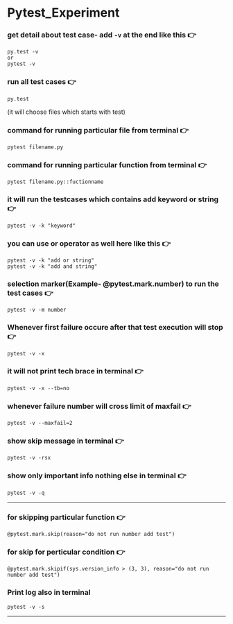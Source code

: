 # Pytest_Experiment

### get detail about test case- add `-v` at the end like this 👉
```
py.test -v
or
pytest -v
```
### run all test cases 👉 
```
py.test
```
(it will choose files which starts with test)

### command for running particular file from terminal 👉 
```
pytest filename.py
```
### command for running particular function from terminal 👉
```
pytest filename.py::fuctionname
```
### it will run the testcases which contains add keyword or string 👉
```
pytest -v -k "keyword"
```
### you can use or operator as well here like this 👉 
```
pytest -v -k "add or string"
pytest -v -k "add and string"
```
### selection marker(Example- @pytest.mark.number) to run the test cases 👉
```
pytest -v -m number
```
### Whenever first failure occure after that test execution will stop 👉
```
pytest -v -x
```
### it will not print tech brace in terminal 👉
```
pytest -v -x --tb=no
```
### whenever failure number will cross limit of maxfail 👉
```
pytest -v --maxfail=2
```
### show skip message in terminal 👉
```
pytest -v -rsx
```
### show only important info nothing else in terminal 👉
```
pytest -v -q
```
---
### for skipping particular function 👉
```
@pytest.mark.skip(reason="do not run number add test")
```

### for skip for perticular condition 👉
```
@pytest.mark.skipif(sys.version_info > (3, 3), reason="do not run number add test")
```
### Print log also in terminal
```
pytest -v -s
```
---
